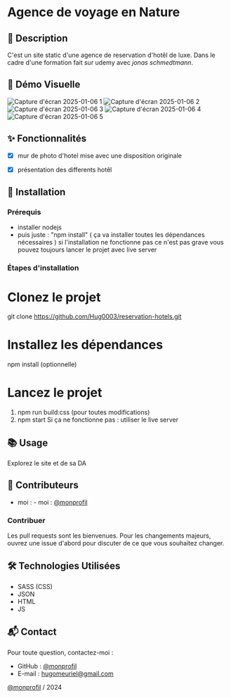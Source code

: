 # Agence de voyage en Nature 

## 📄 Description
C'est un site static d'une agence de reservation d'hotêl de luxe. Dans le cadre d'une formation fait sur udemy avec *jonas schmedtmann*. 


## 🎥 Démo Visuelle
![Capture d'écran 2025-01-06 1](https://github.com/user-attachments/assets/b741f8ff-17c5-4c24-9ec8-d2d5e7d9468b)
![Capture d'écran 2025-01-06 2](https://github.com/user-attachments/assets/357ad966-ba21-45b8-8390-eeb64d3dc127)
![Capture d'écran 2025-01-06 3](https://github.com/user-attachments/assets/8b0b5f68-1059-4bd6-83c6-3f86eecb7fed)
![Capture d'écran 2025-01-06 4](https://github.com/user-attachments/assets/1e21d1bb-5f62-403d-80f9-c127259ff093)
![Capture d'écran 2025-01-06 5](https://github.com/user-attachments/assets/fec34323-9737-4a04-8b38-d96cf57799ac)


## ✨ Fonctionnalités

- [x] mur de photo d'hotel mise avec une disposition originale 
- [x] présentation des differents hotêl



## 🚀 Installation
### Prérequis
- installer nodejs
- puis juste : "npm install" ( ça va installer toutes les dépendances nécessaires ) si l'installation ne fonctionne pas ce n'est pas grave vous pouvez toujours lancer le projet avec live server

### Étapes d'installation
# Clonez le projet
git clone https://github.com/Hug0003/reservation-hotels.git
# Installez les dépendances
npm install (optionnelle)
# Lancez le projet
1. npm run build:css (pour toutes modifications) 
2. npm start
   Si ça ne fonctionne pas : utiliser le live server

## 📚 Usage
Explorez le site et de sa DA 

## 👥 Contributeurs
- moi : - moi : [@monprofil](https://github.com/Hug0003)  

### Contribuer
Les pull requests sont les bienvenues. Pour les changements majeurs, ouvrez une issue d'abord pour discuter de ce que vous souhaitez changer.  

## 🛠️ Technologies Utilisées

- SASS (CSS)
- JSON
- HTML
- JS  



## 📬 Contact

Pour toute question, contactez-moi :  
- GitHub : [@monprofil](https://github.com/Hug0003)  
- E-mail : hugomeuriel@gmail.com

[@monprofil](https://github.com/Hug0003)  / 2024
